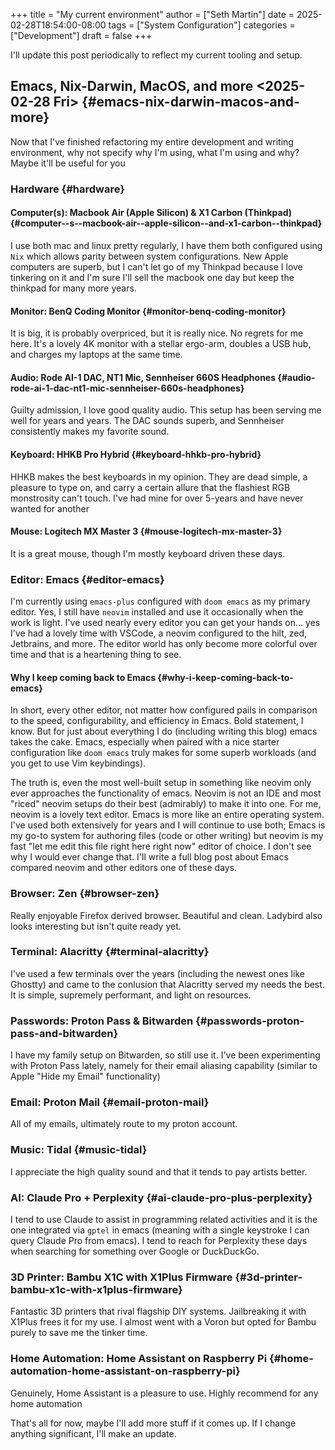 +++
title = "My current environment"
author = ["Seth Martin"]
date = 2025-02-28T18:54:00-08:00
tags = ["System Configuration"]
categories = ["Development"]
draft = false
+++

I'll update this post periodically to reflect my current tooling and setup.


## Emacs, Nix-Darwin, MacOS, and more <span class="timestamp-wrapper"><span class="timestamp">&lt;2025-02-28 Fri&gt;</span></span> {#emacs-nix-darwin-macos-and-more}

Now that I've finished refactoring my entire development and writing environment, why not specify why I'm using, what I'm using and why? Maybe it'll be useful for you


### Hardware {#hardware}


#### Computer(s): Macbook Air (Apple Silicon) &amp; X1 Carbon (Thinkpad) {#computer--s--macbook-air--apple-silicon--and-x1-carbon--thinkpad}

I use both mac and linux pretty regularly, I have them both configured using `Nix` which allows parity between system configurations. New Apple computers are superb, but I can't let go of my Thinkpad because I love tinkering on it and I'm sure I'll sell the macbook one day but keep the thinkpad for many more years.


#### Monitor: BenQ Coding Monitor {#monitor-benq-coding-monitor}

It is big, it is probably overpriced, but it is really nice. No regrets for me here. It's a lovely 4K monitor with a stellar ergo-arm, doubles a USB hub, and charges my laptops at the same time.


#### Audio: Rode AI-1 DAC, NT1 Mic, Sennheiser 660S Headphones {#audio-rode-ai-1-dac-nt1-mic-sennheiser-660s-headphones}

Guilty admission, I love good quality audio. This setup has been serving me well for years and years. The DAC sounds superb, and Sennheiser consistently makes my favorite sound.


#### Keyboard: HHKB Pro Hybrid {#keyboard-hhkb-pro-hybrid}

HHKB makes the best keyboards in my opinion. They are dead simple, a pleasure to type on, and carry a certain allure that the flashiest RGB monstrosity can't touch. I've had mine for over 5-years and have never wanted for another


#### Mouse: Logitech MX Master 3 {#mouse-logitech-mx-master-3}

It is a great mouse, though I'm mostly keyboard driven these days.


### Editor: Emacs {#editor-emacs}

I'm currently using `emacs-plus` configured with `doom emacs` as my primary editor. Yes, I still have `neovim` installed and use it occasionally when the work is light. I've used nearly every editor you can get your hands on... yes I've had a lovely time with VSCode, a neovim configured to the hilt, zed, Jetbrains, and more. The editor world has only become more colorful over time and that is a heartening thing to see.


#### Why I keep coming back to Emacs {#why-i-keep-coming-back-to-emacs}

In short, every other editor, not matter how configured pails in comparison to the speed, configurability, and efficiency in Emacs. Bold statement, I know. But for just about everything I do (including writing this blog) emacs takes the cake. Emacs, especially when paired with a nice starter configuration like `doom emacs` truly makes for some superb workloads (and you get to use Vim keybindings).

The truth is, even the most well-built setup in something like neovim only ever approaches the functionality of emacs. Neovim is not an IDE and most "riced" neovim setups do their best (admirably) to make it into one. For me, neovim is a lovely text editor. Emacs is more like an entire operating system. I've used both extensively for years and I will continue to use both; Emacs is my go-to system for authoring files (code or other writing) but neovim is my fast "let me edit this file right here right now" editor of choice. I don't see why I would ever change that. I'll write a full blog post about Emacs compared neovim and other editors one of these days.


### Browser: Zen {#browser-zen}

Really enjoyable Firefox derived browser. Beautiful and clean. Ladybird also looks interesting but isn't quite ready yet.


### Terminal: Alacritty {#terminal-alacritty}

I've used a few terminals over the years (including the newest ones like Ghostty) and came to the conlusion that Alacritty served my needs the best. It is simple, supremely performant, and light on resources.


### Passwords: Proton Pass &amp; Bitwarden {#passwords-proton-pass-and-bitwarden}

I have my family setup on Bitwarden, so still use it. I've been experimenting with Proton Pass lately, namely for their email aliasing capability (similar to Apple "Hide my Email" functionality)


### Email: Proton Mail {#email-proton-mail}

All of my emails, ultimately route to my proton account.


### Music: Tidal {#music-tidal}

I appreciate the high quality sound and that it tends to pay artists better.


### AI: Claude Pro + Perplexity {#ai-claude-pro-plus-perplexity}

I tend to use Claude to assist in programming related activities and it is the one integrated via `gptel` in emacs (meaning with a single keystroke I can query Claude Pro from emacs). I tend to reach for Perplexity these days when searching for something over Google or DuckDuckGo.


### 3D Printer: Bambu X1C with X1Plus Firmware {#3d-printer-bambu-x1c-with-x1plus-firmware}

Fantastic 3D printers that rival flagship DIY systems. Jailbreaking it with X1Plus frees it for my use. I almost went with a Voron but opted for Bambu purely to save me the tinker time.


### Home Automation: Home Assistant on Raspberry Pi {#home-automation-home-assistant-on-raspberry-pi}

Genuinely, Home Assistant is a pleasure to use. Highly recommend for any home automation

That's all for now, maybe I'll add more stuff if it comes up. If I change anything significant, I'll make an update.
